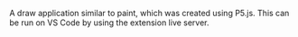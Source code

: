 A draw application similar to paint, which was created using P5.js. This can be run on VS Code by using the extension live server.
